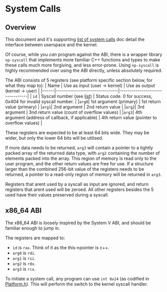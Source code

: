 # System Calls

## Overview
This document and it's supporting [list of system calls](SystemCallList.md) doc detail the interface between userspace and the kernel.

Of course, while you *can* program against the ABI, there is a wrapper library `np-syscall` that implements more familiar C++ functions and types to make these calls much more forgiving, and less error-prone.
Using `np-syscall` is highly recommended over using the ABI directly, unless absolutely required.

The ABI consists of 5 registers (see platform specific section below, for what they map to):
| Name | Use as input (user -> kernel) | Use as output (kernel -> user) |
|------|-------------------------------|--------------------------------|
| `id` | Syscall number (see [list](SystemCallList.md))     | Status code. 0 for success, 0x404 for invalid syscall number. |
|`arg0`| 1st argument (primary)        | 1st return value (primary)     |
|`arg1`| 2nd argument                  | 2nd return value               |
|`arg2`| 3rd argument                  | 3nd return value (count of overflow values) |
|`arg3`| 4th argument (address of callback, if applicable) | 4th return value (pointer to overflow values) |

These registers are expected to be at least 64 bits wide. They may be wider, but only the lower 64 bits will be utilised.

If more data needs to be returned, `arg3` will contain a pointer to a tightly packed array of the returned data type, with `arg2` containing the number of elements packed into the array. This region of memory is read only to the user program, and the other return values are free for use.
If a structure larger than the combined 256-bit value of the registers needs to be returned, a pointer to a read-only region of memory will be returned in `arg3`.

Registers that arent used by a syscall as input are ignored, and return registers that arent used will be zeroed. All other registers besides the 5 used have their values preserved during a syscall.

## x86_64 ABI
The x86_64 ABI is loosely inspired by the System V ABI, and should be familiar enough to jump in.

The registers are mapped to:
- `id` is `rax`. Think of it as the this->pointer is c++.
- `arg0` is `rdi`.
- `arg1` is `rsi`.
- `arg2` is `rdx`.
- `arg3` is `rcx`.

To initiate a system call, any program can use `int 0x24` (as codified in [Platform.h](../../kernel/include/Platform.h)). This will perform the switch to the kernel syscall handler. 
